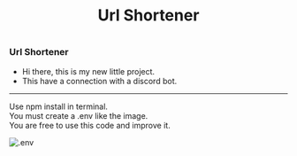 <div align="center">
  <h1>Url Shortener<h1/>
</div>


### Url Shortener
* Hi there, this is my new little project.
* This have a connection with a discord bot.

-----------------------------------------------

Use npm install in terminal. <br>
You must create a .env like the image. <br>
You are free to use this code and improve it.

<img align="left" alt=".env" src="https://i.imgur.com/Rpp1XPO.png" />

